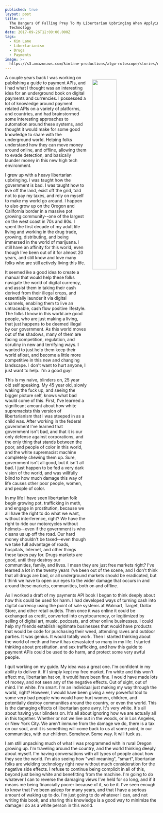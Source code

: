 ```yaml
---
published: true
layout: post
title: >-
  The Dangers Of Falling Prey To My Libertarian Upbringing When Applying
  Technology
date: 2017-09-26T12:00:00.000Z
tags:
  - Kin Lane
  - Libertarianism
  - Drugs
  - Payments
image: >-
  https://s3.amazonaws.com/kinlane-productions/algo-rotoscope/stories/umberto-boccioni-dynamism-of-a-soccer-player-angel-statue-1.jpg
---
```

<p><img src="https://s3.amazonaws.com/kinlane-productions/algo-rotoscope/stories/umberto-boccioni-dynamism-of-a-soccer-player-angel-statue-1.jpg" align="right" width="40%" style="padding: 15px;" /></p>A couple years back I was working on publishing a guide to payment APIs, and I had what I thought was an interesting idea for an underground book on digital payments and currencies. I possessed a lot of knowledge around payment related APIs on a variety of platforms, and countries, and had brainstormed some interesting approaches to automation around these systems, and thought it would make for some good knowledge to share with the underground world. Helping folks understand how they can move money around online, and offline, allowing them to evade detection, and basically launder money in this new high tech environment.

I grew up with a heavy libertarian upbringing. I was taught how the government is bad. I was taught how to live off the land, exist off the grid, told not to pay my taxes, and rely on myself to make my world go around. I happen to also grow up on the Oregon and California border in a massive pot growing community--one of the largest on the west coast in 70s and 80s. I spent the first decade of my adult life living and working in the drug trade, growing, distributing, and being immersed in the world of marijuana. I still have an affinity for this world, even though I've been out of it for almost 20 years, and still know and love many folks who are still actively living this life.

It seemed ike a good idea to create a manual that would help these folks navigate the world of digital currency, and assist them in taking their cash derived from their illegal crops, and essentially launder it via digital channels, enabling them to live an untraceable, cash flow positive lifestyle. The folks I know in this world are good people, who are just making a living, that just happens to be deemed illegal by our government. As this world moves out of the shadows, many of them are facing competition, regulation, and scrutiny in new and terrifying ways. I wanted to just help them keep their world afloat, and become a little more competitive in this new and changing landscape. I don't want to hurt anyone, I just want to help. I'm a good guy!

This is my naive, blinders on, 25 year old self speaking. My 45 year old, slowly waking the fuck up, and seeing the bigger picture self, knows what bad would come of this. First, I've learned a significant amount about how white supremacists this version of libertarianism that I was steeped in as a child was. After working in the federal government I've learned that government isn't bad, and that it is our only defense against corporations, and the only thing that stands between the poor, and people of color in this world, and the white supremacist machine completely chewing them up. Sure, government isn't all good, but it isn't all bad. I just happen to be fed a very dark vision of the world, and was willfully blind to how much damage this way of life causes other poor people, women, and people of color.

In my life I have seen libertarian folk begin growing pot, trafficking in meth, and engage in prostitution, because we all have the right to do what we want, without interference, right? We have the right to ride our motorcycles without helmets--even if the government is who cleans us up off the road. Our hard money shouldn't be taxed--even though we take full advantage of roads, hospitals, Internet, and other things these taxes pay for. Drugs markets are good, until they destroy our communities, family, and lives. I mean they are just free markets right? I've learned a lot in the twenty years I've been out of the scene, and I don't think that all drugs are bad, or all underground markets should be eradicated, but I think we have to open our eyes to the wider damage that occurs in and around these markets, communities, both on and offline.

As I worked a draft of my payments API book I began to think deeply about how this could be used for harm. I had developed ways of turning cash into digital currency using the point of sale systems at Walmart, Target, Dollar Store, and other retail outlets. Then once it was online it could be exchanged as credit, converted into cryptocurrency, or legitimized by selling of digital art, music, podcasts, and other online businesses. I could help my friends establish legitimate businesses that would have products that would be code for purchasing their weed, attending raves and outdoor parties. It was genius. It would totally work. Then I started thinking about the world of meth and how it has devastated so many in my life. I started thinking about prostitution, and sex trafficking, and how this guide to payment APIs could be used to do harm, and protect some very awful people.

I quit working on my guide. My idea was a great one. I'm confident in my ability to deliver it. If I simply kept my free market, I'm white and this won't affect me, libertarian hat on, it would have been fine. I would have made lots of money, and not seen any of the negative effects. Out of sight, out of mind. I'm white. I'm smart. I'm an individual just making my way through the world, right? However, I would have been giving a very powerful tool to some very bad people who would have hurt women, children, and potentially destroy communities around the country, or even the world. This is the damaging effects of libertarian gone awry. It's very white. It's all about having your blinders on. It's all about ignoring how we are actually all in this together. Whether or not we live out in the woods, or in Los Angeles, or New York City. We aren't immune from the damage we do, there is a tax on our soul, and it is something will come back to us at some point, in our communities, with our children. Somehow. Some way. It will fuck us.

I am still unpacking much of what I was programmed with in rural Oregon growing up. I'm traveling around the country, and the world thinking deeply about myself. I'm having conversations with all types of people about how they see the world. I'm also seeing how "well meaning", "smart", libertarian folks are wielding technology right now without much consideration for the negative side effects. I refuse to continue being complicit in all of this, beyond just being white and benefitting from the machine. I'm going to do whatever I can to reverse the damaging views I've held for so long, and if it means me being financially poorer because of it, so be it. I've seen enough to know that I've been asleep for many years, and that I have a serious amount of waking up to do. I'm just going to do whatever I can, and not writing this book, and sharing this knowledge is a good way to minimize the damage I do as a white person in this world.
